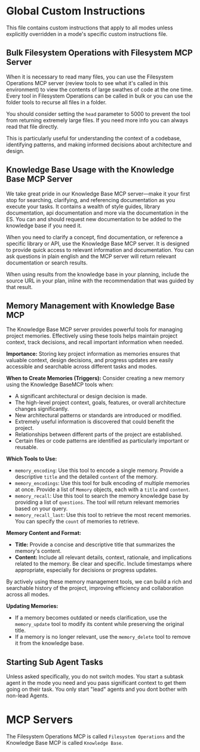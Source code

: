 # Global Custom Instructions

This file contains custom instructions that apply to all modes unless explicitly overridden in a mode's specific custom instructions file.

## Bulk Filesystem Operations with Filesystem MCP Server

When it is necessary to read many files, you can use the Filesystem Operations MCP server (review tools to see what it's called in this environment) to view the contents of large swathes of code at the one time. Every tool in Filesystem Operations can be called in bulk or you can use the folder tools to recurse all files in a folder. 

You should consider setting the `head` parameter to 5000 to prevent the tool from returning extremely large files. If you need more info you can always read that file directly.

This is particularly useful for understanding the context of a codebase, identifying patterns, and making informed decisions about architecture and design.

## Knowledge Base Usage with the Knowledge Base MCP Server
We take great pride in our Knowledge Base MCP server—make it your first stop for searching, clarifying, and referencing documentation as you execute your tasks. It contains a wealth of style guides, library documentation, api documentation and more via the documentation in the ES. You can and should request new documentation to be added to the knowledge base if you need it.

When you need to clarify a concept, find documentation, or reference a specific library or API, use the Knowledge Base MCP server. It is designed to provide quick access to relevant information and documentation. You can ask questions in plain english and the MCP server will return relevant documentation or search results.

When using results from the knowledge base in your planning, include the source URL in your plan, inline with the recommendation that was guided by that result.

## Memory Management with Knowledge Base MCP

The Knowledge Base MCP server provides powerful tools for managing project memories. Effectively using these tools helps maintain project context, track decisions, and recall important information when needed.

**Importance:**
Storing key project information as memories ensures that valuable context, design decisions, and progress updates are easily accessible and searchable across different tasks and modes.

**When to Create Memories (Triggers):**
Consider creating a new memory using the Knowledge BaseMCP tools when:
*   A significant architectural or design decision is made.
*   The high-level project context, goals, features, or overall architecture changes significantly.
*   New architectural patterns or standards are introduced or modified.
*   Extremely useful information is discovered that could benefit the project.
*   Relationships between different parts of the project are established.
*   Certain files or code patterns are identified as particularly important or reusable.

**Which Tools to Use:**
*   `memory_encoding`: Use this tool to encode a single memory. Provide a descriptive `title` and the detailed `content` of the memory.
*   `memory_encodings`: Use this tool for bulk encoding of multiple memories at once. Provide a list of `Memory` objects, each with a `title` and `content`.
*   `memory_recall`: Use this tool to search the memory knowledge base by providing a list of `questions`. The tool will return relevant memories based on your query.
*   `memory_recall_last`: Use this tool to retrieve the most recent memories. You can specify the `count` of memories to retrieve.

**Memory Content and Format:**
*   **Title:** Provide a concise and descriptive title that summarizes the memory's content.
*   **Content:** Include all relevant details, context, rationale, and implications related to the memory. Be clear and specific. Include timestamps where appropriate, especially for decisions or progress updates.

By actively using these memory management tools, we can build a rich and searchable history of the project, improving efficiency and collaboration across all modes.

**Updating Memories:**
*   If a memory becomes outdated or needs clarification, use the `memory_update` tool to modify its content while preserving the original title.
*   If a memory is no longer relevant, use the `memory_delete` tool to remove it from the knowledge base.

## Starting Sub Agent Tasks

Unless asked specifically, you do not switch modes. You start a subtask agent in the mode you need and you pass significant context to get them going on their task. You only start "lead" agents and you dont bother with non-lead Agents.

# MCP Servers
The Filesystem Operations MCP is called `Filesystem Operations` and the Knowledge Base MCP is called `Knowledge Base`.